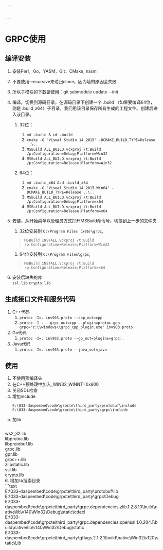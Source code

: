```yaml
---


---
```


<h1 id="grpc使用">GRPC使用</h1>
<h2 id="编译安装">编译安装</h2>
<ol>
<li>
<p>安装Perl，Go，YASM，Git，CMake, nasm</p>
</li>
<li>
<p>不要使用–recursive来递归clone，因为墙的原因会失败</p>
</li>
<li>
<p>所以子模块的下载请使用：git submodule update --init</p>
</li>
<li>
<p>编译，切换到源码目录，在源码目录下创建一个 .build （如果要编译64位，则是 .build_x64）子目录，我们用该目录保存所有生成的工程文件。创建后进入该目录。</p>
<ol>
<li>
<p>32位：</p>
<ol>
<li><code>md .build &amp; cd .build</code></li>
<li><code>cmake -G "Visual Studio 14 2015" -DCMAKE_BUILD_TYPE=Release ..\..</code></li>
<li><code>MSBuild ALL_BUILD.vcxproj /t:Build /p:Configuration=Debug;Platform=Win32</code></li>
<li><code>MSBuild ALL_BUILD.vcxproj /t:Build /p:Configuration=Release;Platform=Win32</code></li>
</ol>
</li>
<li>
<p>64位：</p>
<ol>
<li><code>md .build_x64 &amp;cd .build_x64</code></li>
<li><code>cmake -G "Visual Studio 14 2015 Win64" -DCMAKE_BUILD_TYPE=Release ..\..</code></li>
<li><code>MSBuild ALL_BUILD.vcxproj /t:Build /p:Configuration=Debug;Platform=x64</code></li>
<li><code>MSBuild ALL_BUILD.vcxproj /t:Build /p:Configuration=Release;Platform=x64</code></li>
</ol>
</li>
</ol>
</li>
<li>
<p>安装，从开始菜单以管理员方式打开MSBuild命令号，切换到上一步的文件夹</p>
<ol>
<li>32位安装到 <code>C:\Program Files (x86)\grpc</code>,</li>
</ol>
<blockquote>
<p><code>MSBuild INSTALL.vcxproj /t:Build /p:Configuration=Release;Platform=Win32</code></p>
</blockquote>
<ol>
<li>64位安装到 <code>C:\Program Files\grpc</code>,</li>
</ol>
<blockquote>
<p><code>MSBuild INSTALL.vcxproj /t:Build /p:Configuration=Release;Platform=x64</code></p>
</blockquote>
</li>
<li>
<p>安装后缺失的库<br>
<code>ssl.lib</code> <code>crypto.lib</code></p>
</li>
</ol>
<h2 id="生成接口文件和服务代码">生成接口文件和服务代码</h2>
<ol>
<li>C++代码
<ol>
<li><code>protoc -I=. inv903.proto --cpp_out=cpp</code></li>
<li><code>protoc -I . --grpc_out=cpp --plugin=protoc-gen-grpc="c:\\windows\\grpc_cpp_plugin.exe" inv903.proto</code></li>
</ol>
</li>
<li>Go代码
<ol>
<li><code>protoc -I=. inv903.proto --go_out=plugins=grpc:.</code></li>
</ol>
</li>
<li>Java代码
<ol>
<li><code>protoc -I=. inv903.proto --java_out=java</code></li>
</ol>
</li>
</ol>
<h2 id="使用">使用</h2>
<ol>
<li>不使用预编译头</li>
<li>在C++预处理中加入_WIN32_WINNT=0x600</li>
<li>关闭SDL检查</li>
<li>增加include<pre><code>E:\033-daspembed\code\grpcte\third_party\protobuf\include
E:\033-daspembed\code\grpcte\third_party\grpc\include
</code></pre>
</li>
<li>加lib<pre class=" language-text"><code class="prism  language-text"></code></pre>
</li>
</ol>
<p>ws2_32.lib<br>
libprotoc.lib<br>
libprotobuf.lib<br>
grpc.lib<br>
gpr.lib<br>
grpc++.lib<br>
zlibstatic.lib<br>
ssl.lib<br>
crypto.lib<br>
6. 增加lib搜索目录<br>
```text<br>
E:\033-daspembed\code\grpcte\third_party\protobuf\lib<br>
E:\033-daspembed\code\grpcte\third_party\grpc\Debug<br>
E:\033-daspembed\code\grpcte\third_party\grpc.dependencies.zlib.1.2.8.10\build\native\lib\v140\Win32\Debug\static\cdecl<br>
E:\033-daspembed\code\grpcte\third_party\grpc.dependencies.openssl.1.0.204.1\build\native\lib\v140\Win32\Debug\static<br>
E:\033-daspembed\code\grpcte\third_party\gflags.2.1.2.1\build\native\Win32\v120\static\Lib</p>

